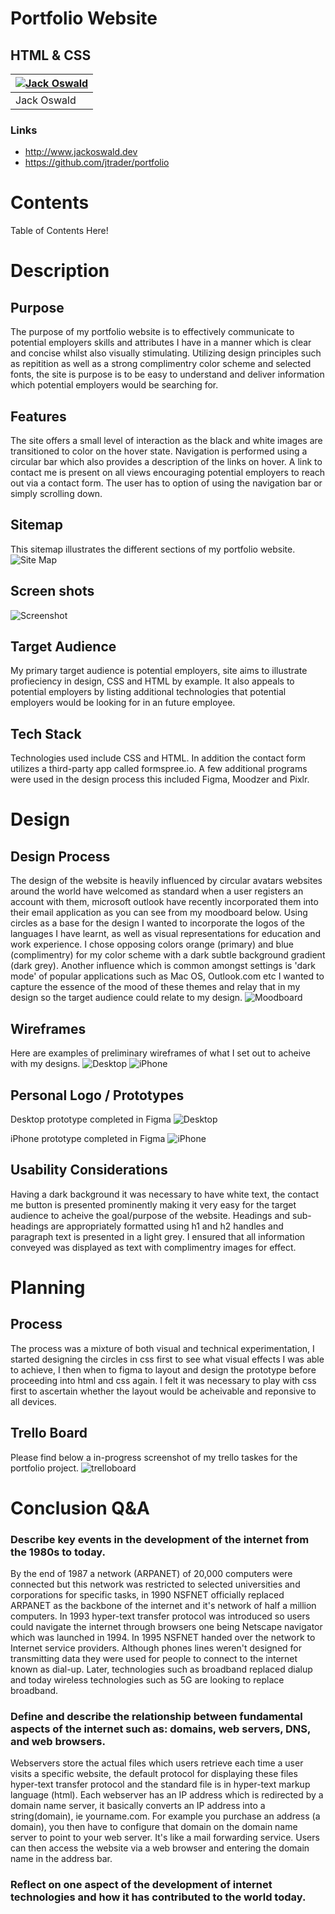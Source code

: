# Portfolio Website
## HTML & CSS

|[![Jack Oswald](docs/me_bw.jpg)](https://github.com/jtrader) | 
|-----------|
| Jack Oswald|

### Links

- http://www.jackoswald.dev
- https://github.com/jtrader/portfolio

# Contents

Table of Contents Here!



# Description

## Purpose
The purpose of my portfolio website is to effectively communicate to potential employers skills and attributes I have in a manner which is clear and concise whilst also visually stimulating. Utilizing design principles such as repitition as well as a strong complimentry color scheme and selected fonts, the site is purpose is to be easy to understand and deliver information which potential employers would be searching for. 

## Features
The site offers a small level of interaction as the black and white images are transitioned to color on the hover state. Navigation is performed using a circular bar which also provides a description of the links on hover. A link to contact me is present on all views encouraging potential employers to reach out via a contact form. The user has to option of using the navigation bar or simply scrolling down.

## Sitemap
This sitemap illustrates the different sections of my portfolio website.
![Site Map](docs/sitemap/sitemap.png "Site Map")

## Screen shots
![Screenshot](docs/screenshots/screenshots.png "Screenshot")
## Target Audience
My primary target audience is potential employers, site aims to illustrate profieciency in design, CSS and HTML by example. It also appeals to potential employers by listing additional technologies that potential employers would be looking for in an future employee.
## Tech Stack
Technologies used include CSS and HTML. In addition the contact form utilizes a third-party app called formspree.io. A few additional programs were used in the design process this included Figma, Moodzer and Pixlr.
# Design 

## Design Process
The design of the website is heavily influenced by circular avatars websites around the world have welcomed as standard when a user registers an account with them, microsoft outlook have recently incorporated them into their email application as you can see from my moodboard below. Using circles as a base for the design I wanted to incorporate the logos of the languages I have learnt, as well as visual representations for education and work experience. I chose opposing colors orange (primary) and blue (complimentry) for my color scheme with a dark subtle background gradient (dark grey). Another influence which is common amongst settings is 'dark mode' of popular applications such as Mac OS, Outlook.com etc I wanted to capture the essence of the mood of these themes and relay that in my design so the target audience could relate to my design.
![Moodboard](docs/moodboard/Portfolio.jpg "Moodboard")

## Wireframes
Here are examples of preliminary wireframes of what I set out to acheive with my designs.
![Desktop](docs/wireframes/desktop.png "Desktop")
![iPhone](docs/wireframes/iphone.png "iPhone")

## Personal Logo / Prototypes
Desktop prototype completed in Figma
![Desktop](docs/prototype/Desktopl.png "Desktop")

iPhone prototype completed in Figma
![iPhone](docs/prototype/iPhone8l.png "iPhone")

## Usability Considerations
Having a dark background it was necessary to have white text, the contact me button is presented prominently making it very easy for the target audience to acheive the goal/purpose of the website. Headings and sub-headings are appropriately formatted using h1 and h2 handles and paragraph text is presented in a light grey. I ensured that all information conveyed was displayed as text with complimentry images for effect.
# Planning

## Process
The process was a mixture of both visual and technical experimentation, I started designing the circles in css first to see what visual effects I was able to achieve, I then when to figma to layout and design the prototype before proceeding into html and css again. I felt it was necessary to play with css first to ascertain whether the layout would be acheivable and reponsive to all devices.
## Trello Board
Please find below a in-progress screenshot of my trello taskes for the portfolio project.
![trelloboard](docs/sitemap/trello.png "trelloboard")

# Conclusion Q&A

### Describe key events in the development of the internet from the 1980s to today.
By the end of 1987 a network (ARPANET) of 20,000 computers were connected but this network was restricted to selected universities and corporations for specific tasks, in 1990 NSFNET officially replaced ARPANET as the backbone of the internet and it's network of half a million computers. In 1993 hyper-text transfer protocol was introduced so users could navigate the internet through browsers one being Netscape navigator which was launched in 1994. In 1995 NSFNET handed over the network to Internet service providers. Although phones lines weren't designed for transmitting data they were used for people to connect to the internet known as dial-up. Later, technologies such as broadband replaced dialup and today wireless technologies such as 5G are looking to replace broadband.


### Define and describe the relationship between fundamental aspects of the internet such as: domains, web servers, DNS, and web browsers.
Webservers store the actual files which users retrieve each time a user visits a specific website, the default protocol for displaying these files hyper-text transfer protocol and the standard file is in hyper-text markup language (html). Each webserver has an IP address which is redirected by a domain name server, it basically converts an IP address into a string(domain), ie yourname.com. For example you purchase an address (a domain), you then have to configure that domain on the domain name server to point to your web server. It's like a mail forwarding service. Users can then access the website via a web browser and entering the domain name in the address bar.

### Reflect on one aspect of the development of internet technologies and how it has contributed to the world today.